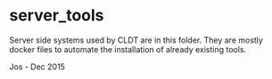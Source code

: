 # server_tools
Server side systems used by CLDT are in this folder. They are mostly docker files to automate the installation of already existing tools.


Jos - Dec 2015

